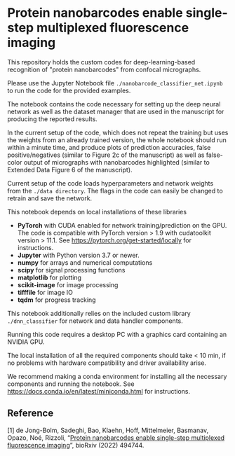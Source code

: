 # Protein nanobarcodes enable single-step multiplexed fluorescence imaging

This repository holds the custom codes for deep-learning-based recognition of "protein nanobarcodes" from confocal micrographs.

Please use the Jupyter Notebook file ```./nanobarcode_classifier_net.ipynb``` to run the code for the provided examples. 

The notebook contains the code necessary for setting up the deep neural network as well as the dataset manager that are used in the manuscript for producing the reported results.

In the current setup of the code, which does not repeat the training but uses the weights from an already trained version, the whole notebook should run within a minute time, and produce plots of prediction accuracies, false positive/negatives (similar to Figure 2c of the manuscript) as well as false-color output of micrographs with nanobarcodes highlighted (similar to Extended Data Figure 6 of the manuscript).

Current setup of the code loads hyperparameters and network weights from the ```./data directory```. The flags in the code can easily be changed to retrain and save the network.

This notebook depends on local installations of these libraries

 - **PyTorch** with CUDA enabled for network training/prediction on the GPU. The code is compatible with PyTorch version > 1.9 with cudatoolkit version > 11.1. See <a href="https://pytorch.org/get-started/locally">https://pytorch.org/get-started/locally</a> for instructions.
 - **Jupyter** with Python version 3.7 or newer.
 - **numpy** for arrays and numerical computations
 - **scipy** for signal processing functions
 - **matplotlib** for plotting
 - **scikit-image** for image processing
 - **tifffile** for image IO
 - **tqdm** for progress tracking

This notebook additionally relies on the included custom library ```./dnn_classifier``` for network and data handler components.

Running this code requires a desktop PC with a graphics card containing an NVIDIA GPU.

The local installation of all the required components should take < 10 min, if no problems with hardware compatibility and driver availability arise.

We recommend making a conda environment for installing all the necessary components and running the notebook. See <a href="https://docs.conda.io/en/latest/miniconda.html">https://docs.conda.io/en/latest/miniconda.html</a> for instructions.

## Reference
[1] de Jong-Bolm, Sadeghi, Bao, Klaehn, Hoff, Mittelmeier, Basmanav, Opazo, Noé, Rizzoli, “<a href="https://doi.org/10.1101/2022.06.03.494744">Protein nanobarcodes enable single-step multiplexed fluorescence imaging</a>”, bioRxiv (2022) 494744.

